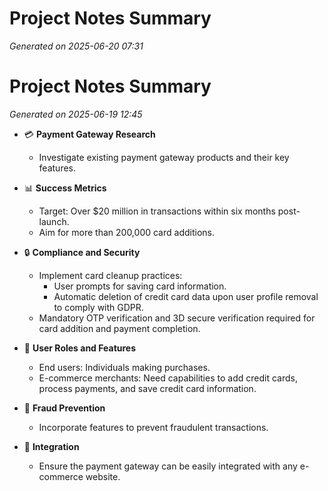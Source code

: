 # Project Notes Summary

*Generated on 2025-06-20 07:31*

# Project Notes Summary

*Generated on 2025-06-19 12:45*

- 💳 **Payment Gateway Research**
  - Investigate existing payment gateway products and their key features.

- 📊 **Success Metrics**
  - Target: Over $20 million in transactions within six months post-launch.
  - Aim for more than 200,000 card additions.

- 🔒 **Compliance and Security**
  - Implement card cleanup practices:
    - User prompts for saving card information.
    - Automatic deletion of credit card data upon user profile removal to comply with GDPR.
  - Mandatory OTP verification and 3D secure verification required for card addition and payment completion.

- 🛒 **User Roles and Features**
  - End users: Individuals making purchases.
  - E-commerce merchants: Need capabilities to add credit cards, process payments, and save credit card information.

- 🚫 **Fraud Prevention**
  - Incorporate features to prevent fraudulent transactions.

- 🔗 **Integration**
  - Ensure the payment gateway can be easily integrated with any e-commerce website.